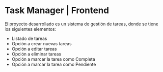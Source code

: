 # Task Manager | Frontend
El proyecto desarrollado es un sistema de gestión de tareas, donde se tiene los siguientes elementos:
- Listado de tareas
- Opción a crear nuevas tareas
- Opción a editar tareas
- Opción a eliminar tareas
- Opción a marcar la tarea como Completa
- Opción a marcar la tarea como Pendiente
